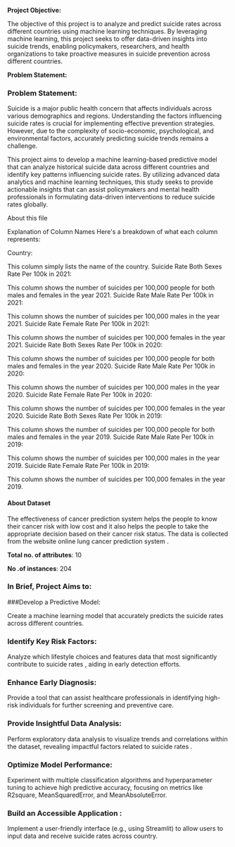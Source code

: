 
**Project Objective:**

The objective of this project is to analyze and predict suicide rates across different countries using machine learning techniques. By leveraging machine learning, this project seeks to offer data-driven insights into suicide trends, enabling policymakers, researchers, and health organizations to take proactive measures in suicide prevention across different countries.

**Problem Statement:**

### **Problem Statement:**  

Suicide is a major public health concern that affects individuals across various demographics and regions. Understanding the factors influencing suicide rates is crucial for implementing effective prevention strategies. However, due to the complexity of socio-economic, psychological, and environmental factors, accurately predicting suicide trends remains a challenge.  

This project aims to develop a machine learning-based predictive model that can analyze historical suicide data across different countries and identify key patterns influencing suicide rates. By utilizing advanced data analytics and machine learning techniques, this study seeks to provide actionable insights that can assist policymakers and mental health professionals in formulating data-driven interventions to reduce suicide rates globally.

About this file

Explanation of Column Names
Here's a breakdown of what each column represents:

Country:

This column simply lists the name of the country.
Suicide Rate Both Sexes Rate Per 100k in 2021:

This column shows the number of suicides per 100,000 people for both males and females in the year 2021.
Suicide Rate Male Rate Per 100k in 2021:

This column shows the number of suicides per 100,000 males in the year 2021.
Suicide Rate Female Rate Per 100k in 2021:

This column shows the number of suicides per 100,000 females in the year 2021.
Suicide Rate Both Sexes Rate Per 100k in 2020:

This column shows the number of suicides per 100,000 people for both males and females in the year 2020.
Suicide Rate Male Rate Per 100k in 2020:

This column shows the number of suicides per 100,000 males in the year 2020.
Suicide Rate Female Rate Per 100k in 2020:

This column shows the number of suicides per 100,000 females in the year 2020.
Suicide Rate Both Sexes Rate Per 100k in 2019:

This column shows the number of suicides per 100,000 people for both males and females in the year 2019.
Suicide Rate Male Rate Per 100k in 2019:

This column shows the number of suicides per 100,000 males in the year 2019.
Suicide Rate Female Rate Per 100k in 2019:

This column shows the number of suicides per 100,000 females in the year 2019.


#### About Dataset
The effectiveness of cancer prediction system helps the people to know their cancer risk with low cost and it also helps the people to take the appropriate decision based on their cancer risk status. The data is collected from the website online lung cancer prediction system .

**Total no. of attributes**: 10

**No .of instances**: 204


### In Brief, Project Aims to:

###Develop a Predictive Model:

Create a machine learning model that accurately predicts the suicide rates across different countries.

### Identify Key Risk Factors:

Analyze which lifestyle choices and features data that most significantly contribute to suicide rates , aiding in early detection efforts.

### Enhance Early Diagnosis:
Provide a tool that can assist healthcare professionals in identifying high-risk individuals for further screening and preventive care.

### Provide Insightful Data Analysis:
Perform exploratory data analysis to visualize trends and correlations within the dataset, revealing impactful factors related to suicide rates .

### Optimize Model Performance:
 Experiment with multiple classification algorithms and hyperparameter tuning to achieve high predictive accuracy, focusing on metrics like R2square, MeanSquaredError,  and MeanAbsoluteError.

### Build an Accessible Application :
Implement a user-friendly interface (e.g., using Streamlit) to allow users to input  data and receive  suicide rates across country.
